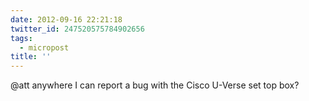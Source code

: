 ```yaml
---
date: 2012-09-16 22:21:18
twitter_id: 247520575784902656
tags:
  - micropost
title: ''
---
```


@att anywhere I can report a bug with the Cisco U-Verse set top box?

